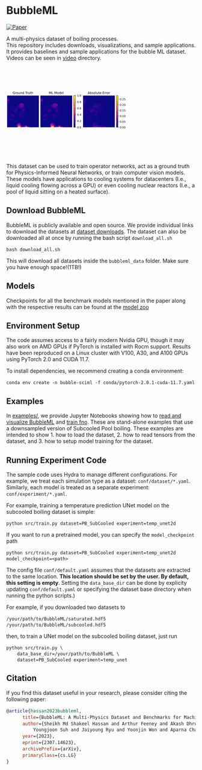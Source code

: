 # BubbleML

[![Paper](https://img.shields.io/badge/arXiv-2209.15616-blue)](https://arxiv.org/abs/2307.14623)

A multi-physics dataset of boiling processes.  
This repository includes downloads, visualizations, and sample applications.  It provides baselines and sample applications for the bubble ML dataset. Videos can be seen in [video](video/) directory. 

![SubCooled Temperature](video/subcooled.gif)

This dataset can be used to train operator networks, act as a ground truth for Physics-Informed Neural Networks, or train computer vision models.
These models have applications to cooling systems for datacenters (I.e., liquid cooling flowing across a GPU) or even cooling nuclear reactors (I.e., a pool of liquid sitting on a heated surface).

## Download BubbleML

BubbleML is publicly available and open source. We provide individual links to download the datasets at [dataset downloads](bubbleml_data/README.md). The dataset can also be downloaded all at once by running the bash script `download_all.sh`
```console
bash download_all.sh
```
This will download all datasets inside the `bubbleml_data` folder. Make sure you have enough space!(1TB!)

## Models
Checkpoints for all the benchmark models mentioned in the paper along with the respective results can be found at the [model zoo](model-zoo/README.md)

## Environment Setup
The code assumes access to a fairly modern Nvidia GPU, though
it may also work on AMD GPUs if PyTorch is installed with Rocm support.
Results have been reproduced on a Linux cluster with V100, A30, and A100 GPUs using PyTorch 2.0 and CUDA 11.7.

To install dependencies, we recommend creating a conda environment:

```console
conda env create -n bubble-sciml -f conda/pytorch-2.0.1-cuda-11.7.yaml
```

## Examples

In [examples/](examples/), we provide Jupyter Notebooks showing how to [read and visualize BubbleML](examples/data_loading.ipynb)
and [train fno](examples/pytorch_training.ipynb). These are stand-alone examples that use a downsampled version of
Subcooled Pool boiling. These examples are intended to show 1. how to load the dataset, 2. how to read tensors from
the dataset, and 3. how to setup model training for the dataset.

## Running Experiment Code

The sample code uses Hydra to manage different configurations.
For example, we treat each simulation type as a dataset: `conf/dataset/*.yaml`.
Similarly, each model is treated as a separate experiment: `conf/experiment/*.yaml`.

For example, training a temperature prediction UNet model on the subcooled boiling dataset is simple:

```console
python src/train.py dataset=PB_SubCooled experiment=temp_unet2d
```

If you want to run a pretrained model, you can specify the `model_checkpoint` path

```console
python src/train.py dataset=PB_SubCooled experiment=temp_unet2d model_checkpoint=<path>
```

The config file `conf/default.yaml` assumes that the datasets are extracted to the same location.
**This location should be set by the user. By default, this setting is empty**.
Setting the `data_base_dir`  can be done by explicity updating `conf/default.yaml` or
specifying the dataset base directory when running the python scripts.) 

For example, if you downloaded two datasets to 

```console
/your/path/to/BubbleML/saturated.hdf5
/your/path/to/BubbleML/subcooled.hdf5
```

then, to train a UNet model on the subcooled boiling dataset, just run

```console
python src/train.py \
	data_base_dir=/your/path/to/BubbleML \
	dataset=PB_SubCooled experiment=temp_unet
```

## Citation

If you find this dataset useful in your research, please consider citing the following paper:

```bibtex
@article{hassan2023bubbleml,
      title={BubbleML: A Multi-Physics Dataset and Benchmarks for Machine Learning}, 
      author={Sheikh Md Shakeel Hassan and Arthur Feeney and Akash Dhruv and Jihoon Kim and 
	      Youngjoon Suh and Jaiyoung Ryu and Yoonjin Won and Aparna Chandramowlishwaran},
      year={2023},
      eprint={2307.14623},
      archivePrefix={arXiv},
      primaryClass={cs.LG}
}
```
